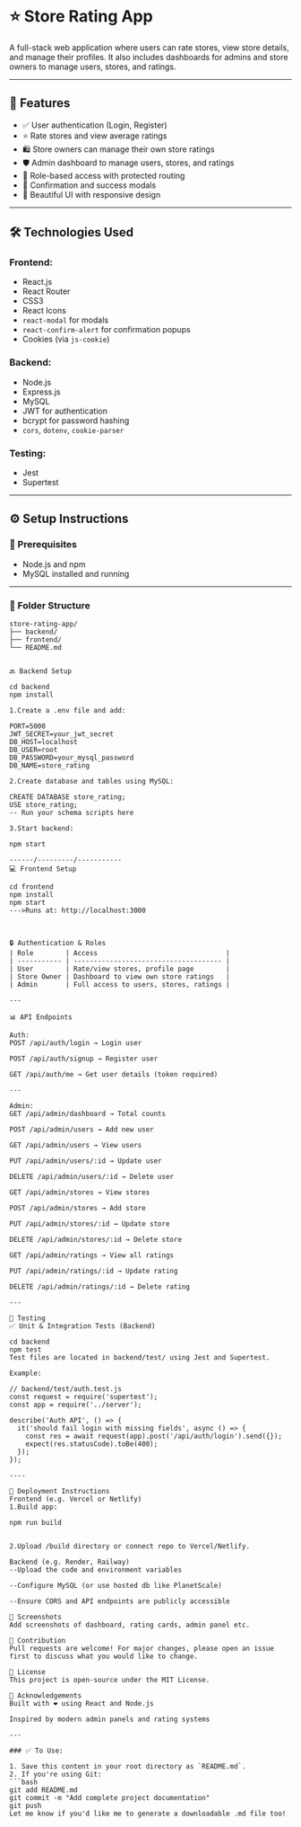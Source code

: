 # ⭐ Store Rating App

A full-stack web application where users can rate stores, view store details, and manage their profiles. It also includes dashboards for admins and store owners to manage users, stores, and ratings.

---

## 🚀 Features

- ✅ User authentication (Login, Register)
- ⭐ Rate stores and view average ratings
- 🛍 Store owners can manage their own store ratings
- 🛡 Admin dashboard to manage users, stores, and ratings
- 🧠 Role-based access with protected routing
- 💬 Confirmation and success modals
- 🎨 Beautiful UI with responsive design

---

## 🛠 Technologies Used

### Frontend:
- React.js
- React Router
- CSS3
- React Icons
- `react-modal` for modals
- `react-confirm-alert` for confirmation popups
- Cookies (via `js-cookie`)

### Backend:
- Node.js
- Express.js
- MySQL
- JWT for authentication
- bcrypt for password hashing
- `cors`, `dotenv`, `cookie-parser`

### Testing:
- Jest
- Supertest

---

## ⚙️ Setup Instructions

### 🔧 Prerequisites

- Node.js and npm
- MySQL installed and running

---

### 📁 Folder Structure

```plaintext
store-rating-app/
├── backend/
├── frontend/
└── README.md


🔙 Backend Setup

cd backend
npm install

1.Create a .env file and add:

PORT=5000
JWT_SECRET=your_jwt_secret
DB_HOST=localhost
DB_USER=root
DB_PASSWORD=your_mysql_password
DB_NAME=store_rating

2.Create database and tables using MySQL:

CREATE DATABASE store_rating;
USE store_rating;
-- Run your schema scripts here

3.Start backend:

npm start

------/---------/-----------
💻 Frontend Setup

cd frontend
npm install
npm start
--->Runs at: http://localhost:3000



🔒 Authentication & Roles
| Role        | Access                                |
| ----------- | ------------------------------------- |
| User        | Rate/view stores, profile page        |
| Store Owner | Dashboard to view own store ratings   |
| Admin       | Full access to users, stores, ratings |

---

📊 API Endpoints

Auth:
POST /api/auth/login → Login user

POST /api/auth/signup → Register user

GET /api/auth/me → Get user details (token required)

---

Admin:
GET /api/admin/dashboard → Total counts

POST /api/admin/users → Add new user

GET /api/admin/users → View users

PUT /api/admin/users/:id → Update user

DELETE /api/admin/users/:id → Delete user

GET /api/admin/stores → View stores

POST /api/admin/stores → Add store

PUT /api/admin/stores/:id → Update store

DELETE /api/admin/stores/:id → Delete store

GET /api/admin/ratings → View all ratings

PUT /api/admin/ratings/:id → Update rating

DELETE /api/admin/ratings/:id → Delete rating

---

🧪 Testing
✅ Unit & Integration Tests (Backend)

cd backend
npm test
Test files are located in backend/test/ using Jest and Supertest.

Example:

// backend/test/auth.test.js
const request = require('supertest');
const app = require('../server');

describe('Auth API', () => {
  it('should fail login with missing fields', async () => {
    const res = await request(app).post('/api/auth/login').send({});
    expect(res.statusCode).toBe(400);
  });
});

----

🚀 Deployment Instructions
Frontend (e.g. Vercel or Netlify)
1.Build app:

npm run build


2.Upload /build directory or connect repo to Vercel/Netlify.

Backend (e.g. Render, Railway)
--Upload the code and environment variables

--Configure MySQL (or use hosted db like PlanetScale)

--Ensure CORS and API endpoints are publicly accessible

📌 Screenshots
Add screenshots of dashboard, rating cards, admin panel etc.

🤝 Contribution
Pull requests are welcome! For major changes, please open an issue first to discuss what you would like to change.

📄 License
This project is open-source under the MIT License.

🙌 Acknowledgements
Built with ❤️ using React and Node.js

Inspired by modern admin panels and rating systems

---

### ✅ To Use:

1. Save this content in your root directory as `README.md`.
2. If you're using Git:
```bash
git add README.md
git commit -m "Add complete project documentation"
git push
Let me know if you'd like me to generate a downloadable .md file too!
